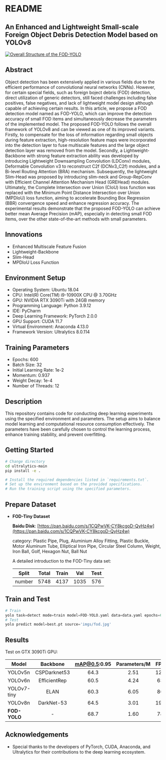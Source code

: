 # README
## An Enhanced and Lightweight Small-scale Foreign Object Debris Detection Model based on YOLOv8

[![Overall Structure of the FOD-YOLO](https://github.com/Dafei-Zhang/FOD-YOLO/blob/main/imgs/overall%20structure.jpg)](https://github.com/Dafei-Zhang/FOD-YOLO/blob/main/imgs/overall%20structure.jpg)

## Abstract
Object detection has been extensively applied in various fields due to the efficient performance of convolutional neural networks (CNNs). However, for certain special fields, such as foreign boject debris (FOD) detection, direct utilization of generic detectors, still faced challenges including false positives, false negatives, and lack of lightweight model design although capable of achieving certain results. In this article, we propose a FOD detection model named as FOD-YOLO, which can improve the detection accuracy of small FOD items and simultaneously decrease the parameters of the implemented model. The proposed FOD-YOLO follows the overall framework of YOLOv8 and can be viewed as one of its improved variants. Firstly, to compensate for the loss of information regarding small objects during feature extraction, high-resolution feature maps were incorporated into the detection layer to fuse multiscale features and the large object detection layer was removed from the model. Secondly, a Lightweight-Backbone with strong feature extraction ability was developed by introducing Lightweight Downsampling Convolution (LDConv) modules, Deformable Convolution v3 to reconstruct C2f (DCNv3_C2f) modules, and a Bi-level Routing Attention (BRA) mechanism. Subsequently, the lightweight Slim-Head was proposed by introducing slim-neck and Group-RepConv with Efficient Channel Attention Mechanism Head (GREHead) modules. Ultimately, the Complete Intersection over Union (CIoU) loss function was replaced with the Minimum Point Distance Intersection over Union (MPDIoU) loss function, aiming to accelerate Bounding Box Regression (BBR) convergence speed and enhance regression accuracy. The experimental results demonstrate that the proposed FOD-YOLO can achieve better mean Average Precision (mAP), especially in detecting small FOD items, over the other state-of-the-art methods with small parameters.

## Innovations
- Enhanced Multiscale Feature Fusion
- Lightweight-Backbone
- Slim-Head
- MPDIoU Loss Function

## Environment Setup
- Operating System: Ubuntu 18.04
- CPU: Intel(R) Core(TM) i9-10900X CPU @ 3.70GHz
- GPU: NVIDIA RTX 3090Ti with 24GB memory
- Programming Language: Python 3.9.12
- IDE: PyCharm
- Deep Learning Framework: PyTorch 2.0.0
- GPU Support: CUDA 11.7
- Virtual Environment: Anaconda 4.13.0
- Framework Version: Ultralytics 8.0.114

## Training Parameters
- Epochs: 600
- Batch Size: 32
- Initial Learning Rate: 1e-2
- Momentum: 0.937
- Weight Decay: 1e-4
- Number of Threads: 12

## Description
This repository contains code for conducting deep learning experiments using the specified environment and parameters. The setup aims to balance model learning and computational resource consumption effectively. The parameters have been carefully chosen to control the learning process, enhance training stability, and prevent overfitting.

## Getting Started
```bash
# Change directory
cd ultralytics-main
pip install -e .

# Install the required dependencies listed in `requirements.txt`.
# Set up the environment based on the provided specifications.
# Run the training script using the specified parameters.
```

## Prepare Dataset
- **FOD-Tiny Dataset**
  
  **Baidu Disk**: [https://pan.baidu.com/s/1CQPwVK-CY8kcgoD-QyHz4w](https://pan.baidu.com/s/1CQPwVK-CY8kcgoD-QyHz4w)
  
  category: Plastic Pipe, Plug, Aluminium Alloy Fitting, Plastic Buckle, Motor Aluminum Tube, Elliptical Iron Pipe, Circular Steel Column, Weight, Iron Ball, Golf, Hexagon Nut, Ball Nut
  
  A detailed introduction to the FOD-Tiny data set:
  
  | Split   | Total | Train | Val  | Test |
  |---------|:-----:|:-----:|:----:|:----:|
  | number  | 5748  | 4137  | 1035 | 576  |

## Train and Test
```python
# Train
yolo task=detect mode=train model=FOD-YOLO.yaml data=data.yaml epochs=600
# Test
yolo predict model=best.pt source='imgs/fod.jpg'
```

## Results

Test on GTX 3090Ti GPU:

| Model     | Backbone     | mAP@0.5:0.95 | Parameters/M | FPS |
|-----------|:------------:|:------------:|:------------:|:---:|
| YOLOv5n   | CSPDarknet53 | 64.3         | 2.51         | 128 |
| YOLOv6n   | EfficientRep | 60.5         | 4.24         | 63  |
| YOLOv7-tiny| ELAN        | 60.3         | 6.05         | 86  |
| YOLOv8n   | DarkNet-53   | 64.5         | 3.01         | 196 |
| **FOD-YOLO**| -          | 68.7         | 1.60         | 78  |

## Acknowledgements
- Special thanks to the developers of PyTorch, CUDA, Anaconda, and Ultralytics for their contributions to the deep learning ecosystem.
